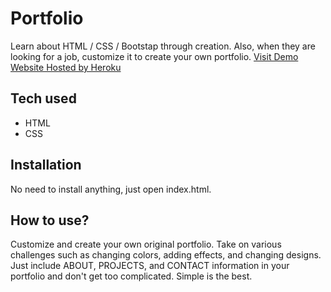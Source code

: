 # Portfolio
Learn about HTML / CSS / Bootstap through creation. Also, when they are looking for a job, customize it to create your own portfolio.
[Visit Demo Website Hosted by Heroku](https://portfolio-dinesh-kc.herokuapp.com)
## Tech used
* HTML
* CSS
## Installation
No need to install anything, just open index.html.
## How to use?
Customize and create your own original portfolio. Take on various challenges such as changing colors, adding effects, and changing designs. Just include ABOUT, PROJECTS, and CONTACT information in your portfolio and don't get too complicated. Simple is the best.
